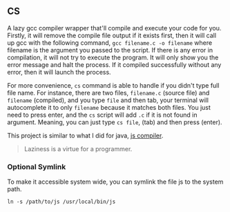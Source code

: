 CS
---

A lazy gcc compiler wrapper that'll compile and execute your code for you. Firstly, it will remove the compile file output if it exists first, then it will call up gcc with the following command, `gcc filename.c -o filename` where filename is the argument you passed to the script. If there is any error in compilation, it will not try to execute the program. It will only show you the error message and halt the process. If it compiled successfully without any error, then it will launch the process.

For more convenience, `cs` command is able to handle if you didn't type full file name. For instance, there are two files, `filename.c` (source file) and `filename` (compiled), and you type `file` and then tab, your terminal will autocomplete it to only `filename` because it matches both files. You just need to press enter, and the `cs` script will add `.c` if it is not found in argument. Meaning, you can just type `cs file`, (tab) and then press (enter). 

This project is similar to what I did for java, [js compiler](https://github.com/the-c0d3r/js). 

> Laziness is a virtue for a programmer.


### Optional Symlink
To make it accessible system wide, you can symlink the file js to the system path.

    ln -s /path/to/js /usr/local/bin/js

